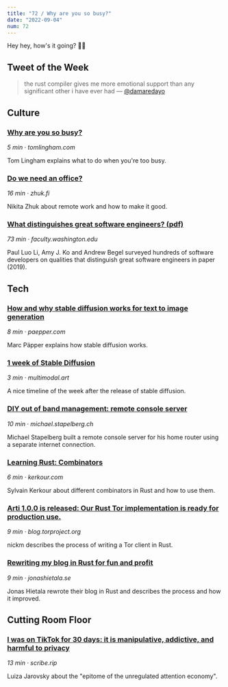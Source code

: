 ```yaml
---
title: "72 / Why are you so busy?"
date: "2022-09-04"
num: 72
---
```


Hey hey, how's it going? 🙌🏻

## Tweet of the Week

> the rust compiler gives me more emotional support than any significant other i have ever had
> — [@damaredayo](https://twitter.com/damaredayo/status/1564909029939363840)

## Culture

### [Why are you so busy?](https://tomlingham.com/articles/why-are-you-so-busy/)

_5 min · tomlingham.com_

Tom Lingham explains what to do when you're too busy.

### [Do we need an office?](https://zhuk.fi/do-we-need-an-office/)

_16 min · zhuk.fi_

Nikita Zhuk about remote work and how to make it good.

### [What distinguishes great software engineers? (pdf)](https://faculty.washington.edu/ajko/papers/Li2019WhatDistinguishesEngineers.pdf)

_73 min · faculty.washington.edu_

Paul Luo Li, Amy J. Ko and Andrew Begel surveyed hundreds of software developers
on qualities that distinguish great software engineers in paper (2019).

## Tech

### [How and why stable diffusion works for text to image generation](https://www.paepper.com/blog/posts/how-and-why-stable-diffusion-works-for-text-to-image-generation/)

_8 min · paepper.com_

Marc Päpper explains how stable diffusion works.

### [1 week of Stable Diffusion](https://multimodal.art/news/1-week-of-stable-diffusion)

_3 min · multimodal.art_

A nice timeline of the week after the release of stable diffusion.

### [DIY out of band management: remote console server](https://michael.stapelberg.ch/posts/2022-08-27-out-of-band-remote-console/)

_10 min · michael.stapelberg.ch_

Michael Stapelberg built a remote console server for his home router using a separate internet connection.

### [Learning Rust: Combinators](https://kerkour.com/rust-combinators)

_6 min · kerkour.com_

Sylvain Kerkour about different combinators in Rust and how to use them.

### [Arti 1.0.0 is released: Our Rust Tor implementation is ready for production use.](https://blog.torproject.org/arti_100_released/)

_9 min · blog.torproject.org_

nickm describes the process of writing a Tor client in Rust.

### [Rewriting my blog in Rust for fun and profit](https://www.jonashietala.se/blog/2022/08/29/rewriting_my_blog_in_rust_for_fun_and_profit/)

_9 min · jonashietala.se_

Jonas Hietala rewrote their blog in Rust and describes the process and how it improved.

## Cutting Room Floor

### [I was on TikTok for 30 days: it is manipulative, addictive, and harmful to privacy](https://scribe.rip/i-was-on-tiktok-for-30-days-it-is-manipulative-addictive-and-harmful-to-privacy-9e25445a9122)

_13 min · scribe.rip_

Luiza Jarovsky about the "epitome of the unregulated attention economy".
